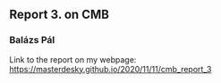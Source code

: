 ## Report 3. on CMB
### Balázs Pál

Link to the report on my webpage:
https://masterdesky.github.io/2020/11/11/cmb_report_3